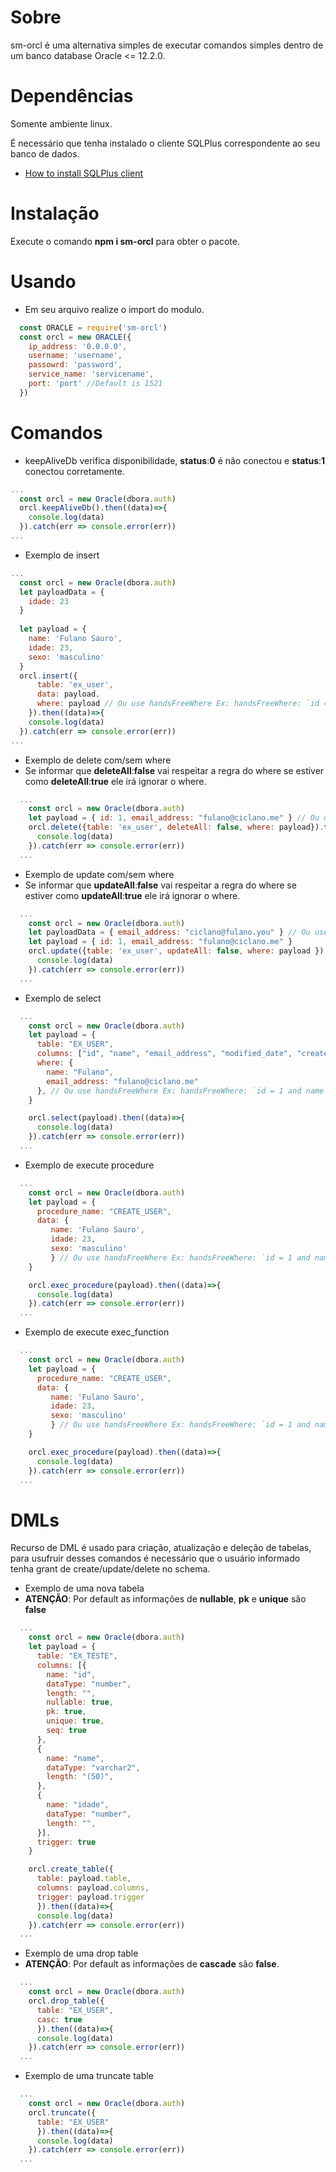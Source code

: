 # Sobre

sm-orcl é uma alternativa simples de executar comandos simples dentro de um banco database Oracle <= 12.2.0.

# Dependências

Somente ambiente linux.

É necessário que tenha instalado o cliente SQLPlus correspondente ao seu banco de dados.

* <a href="https://docs.oracle.com/cd/B19306_01/server.102/b14357/ape.htm">How to install SQLPlus client</a>

# Instalação

Execute o comando <b>npm i sm-orcl</b> para obter o pacote.

# Usando

- Em seu arquivo realize o import do modulo.

```javascript
  const ORACLE = require('sm-orcl')
  const orcl = new ORACLE({
    ip_address: '0.0.0.0',
    username: 'username',
    passowrd: 'password',
    service_name: 'servicename',
    port: 'port' //Default is 1521
  })
```
# Comandos

- keepAliveDb verifica disponibilidade, **status**:**0** é não conectou e **status**:**1** conectou corretamente.

```javascript
...
  const orcl = new Oracle(dbora.auth)
  orcl.keepAliveDb().then((data)=>{
    console.log(data)
  }).catch(err => console.error(err))
...
```

- Exemplo de insert

```javascript
...
  const orcl = new Oracle(dbora.auth)
  let payloadData = {
    idade: 23
  }
  
  let payload = {
    name: 'Fulano Sauro',
    idade: 23,
    sexo: 'masculino'
  }
  orcl.insert({
      table: 'ex_user', 
      data: payload, 
      where: payload // Ou use handsFreeWhere Ex: handsFreeWhere: `id = 1 and name = "Fulano"`
    }).then((data)=>{
    console.log(data)
  }).catch(err => console.error(err))
...
```

- Exemplo de delete com/sem where
- Se informar que **deleteAll**:**false** vai respeitar a regra do where se estiver como **deleteAll**:**true** ele irá ignorar o where.

```javascript
  ...
    const orcl = new Oracle(dbora.auth)
    let payload = { id: 1, email_address: "fulano@ciclano.me" } // Ou use handsFreeWhere Ex: handsFreeWhere: `id = 1 and name = "Fulano"`
    orcl.delete({table: 'ex_user', deleteAll: false, where: payload}).then((data)=>{
      console.log(data)
    }).catch(err => console.error(err))
  ...
```

- Exemplo de update com/sem where
- Se informar que **updateAll**:**false** vai respeitar a regra do where se estiver como **updateAll**:**true** ele irá ignorar o where.

```javascript
  ...
    const orcl = new Oracle(dbora.auth)
    let payloadData = { email_address: "ciclano@fulano.you" } // Ou use handsFreeWhere Ex: handsFreeWhere: `id = 1 and name = "Fulano"`
    let payload = { id: 1, email_address: "fulano@ciclano.me" }
    orcl.update({table: 'ex_user', updateAll: false, where: payload }).then((data)=>{
      console.log(data)
    }).catch(err => console.error(err))
  ...
```

- Exemplo de select

```javascript
  ...
    const orcl = new Oracle(dbora.auth)
    let payload = {
      table: "EX_USER",
      columns: ["id", "name", "email_address", "modified_date", "created_by"],
      where: {
        name: "Fulano",
        email_address: "fulano@ciclano.me"
      }, // Ou use handsFreeWhere Ex: handsFreeWhere: `id = 1 and name = "Fulano"`
    }

    orcl.select(payload).then((data)=>{
      console.log(data)
    }).catch(err => console.error(err))
  ...
```

- Exemplo de execute procedure

```javascript
  ...
    const orcl = new Oracle(dbora.auth)
    let payload = {
      procedure_name: "CREATE_USER",
      data: {
         name: 'Fulano Sauro',
         idade: 23,
         sexo: 'masculino'
         } // Ou use handsFreeWhere Ex: handsFreeWhere: `id = 1 and name = "Fulano"`
    }

    orcl.exec_procedure(payload).then((data)=>{
      console.log(data)
    }).catch(err => console.error(err))
  ...
```

- Exemplo de execute exec_function

```javascript
  ...
    const orcl = new Oracle(dbora.auth)
    let payload = {
      procedure_name: "CREATE_USER",
      data: {
         name: 'Fulano Sauro',
         idade: 23,
         sexo: 'masculino'
         } // Ou use handsFreeWhere Ex: handsFreeWhere: `id = 1 and name = "Fulano"`
    }

    orcl.exec_procedure(payload).then((data)=>{
      console.log(data)
    }).catch(err => console.error(err))
  ...
```

# DMLs
Recurso de DML é usado para criação, atualização e deleção de tabelas, para usufruir desses comandos é necessário que o usuário informado tenha grant de create/update/delete no schema.

- Exemplo de uma nova tabela
- **ATENÇÃO**: Por default as informações de **nullable**, **pk** e **unique** são **false**

```javascript
  ...
    const orcl = new Oracle(dbora.auth)
    let payload = {
      table: "EX_TESTE",
      columns: [{
        name: "id",
        dataType: "number",
        length: "",
        nullable: true,
        pk: true,
        unique: true,
        seq: true
      }, 
      {
        name: "name",
        dataType: "varchar2",
        length: "(50)",
      }, 
      {
        name: "idade",
        dataType: "number",
        length: "",
      }],
      trigger: true
    }

    orcl.create_table({
      table: payload.table, 
      columns: payload.columns, 
      trigger: payload.trigger
      }).then((data)=>{
      console.log(data)
    }).catch(err => console.error(err))
  ...
```

- Exemplo de uma drop table
- **ATENÇÃO**: Por default as informações de **cascade** são **false**.

```javascript
  ...
    const orcl = new Oracle(dbora.auth)
    orcl.drop_table({
      table: "EX_USER",
      casc: true
      }).then((data)=>{
      console.log(data)
    }).catch(err => console.error(err))
  ...
```

- Exemplo de uma truncate table

```javascript
  ...
    const orcl = new Oracle(dbora.auth)
    orcl.truncate({
      table: "EX_USER"
      }).then((data)=>{
      console.log(data)
    }).catch(err => console.error(err))
  ...
```